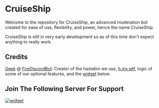 # CruiseShip

Welcome to the repository for CruiseShip, an advanced moderation bot created for ease of use, flexibility, and power, hence the name CruiseShip.

CruiseShip is still in very early development so as of this time don't expect anything to really work.

## Credits

[Geek](https://github.com/GamingGeek) @ [FireDiscordBot](https://github.com/FireDiscordBot/bot): Creator of the hastebin we use, [h.inv.wtf](https://h.inv.wtf), logic of some of our optional features, and the [widget](https://inv.wtf) below.

## Join The Following Server For Support

[![widget](https://inv.wtf/widget/polar)](https://inv.wtf/polar)
